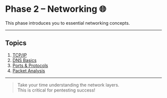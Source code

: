# Phase 2 – Networking 🌐

This phase introduces you to essential networking concepts.

---

## Topics

1. [TCP/IP](1-tcp-ip.md)  
2. [DNS Basics](2-dns-basics.md)  
3. [Ports & Protocols](3-ports-protocols.md)  
4. [Packet Analysis](4-packet-analysis.md)  

---

> Take your time understanding the network layers.  
> This is critical for pentesting success!
